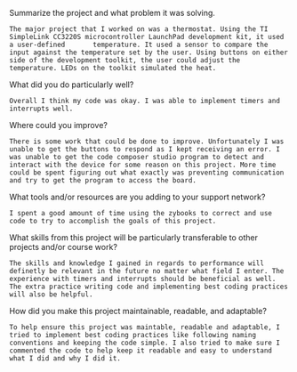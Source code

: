 Summarize the project and what problem it was solving.
    
    The major project that I worked on was a thermostat. Using the TI SimpleLink CC3220S microcontroller LaunchPad development kit, it used a user-defined       temperature. It used a sensor to compare the input against the temperature set by the user. Using buttons on either side of the development toolkit, the user could adjust the temperature. LEDs on the toolkit simulated the heat. 
    
What did you do particularly well?
    
    Overall I think my code was okay. I was able to implement timers and interrupts well. 
    
Where could you improve?
    
    There is some work that could be done to improve. Unfortunately I was unable to get the buttons to respond as I kept receiving an error. I was unable to get the code composer studio program to detect and interact with the device for some reason on this project. More time could be spent figuring out what exactly was preventing communication and try to get the program to access the board. 
    
What tools and/or resources are you adding to your support network?
    
    I spent a good amount of time using the zybooks to correct and use code to try to accomplish the goals of this project. 
    
What skills from this project will be particularly transferable to other projects and/or course work?
    
    The skills and knowledge I gained in regards to performance will definetly be relevant in the future no matter what field I enter. The experience with timers and interrupts should be beneficial as well. The extra practice writing code and implementing best coding practices will also be helpful. 
    
    
How did you make this project maintainable, readable, and adaptable?

    To help ensure this project was maintable, readable and adaptable, I tried to implement best coding practices like following naming conventions and keeping the code simple. I also tried to make sure I commented the code to help keep it readable and easy to understand what I did and why I did it. 
